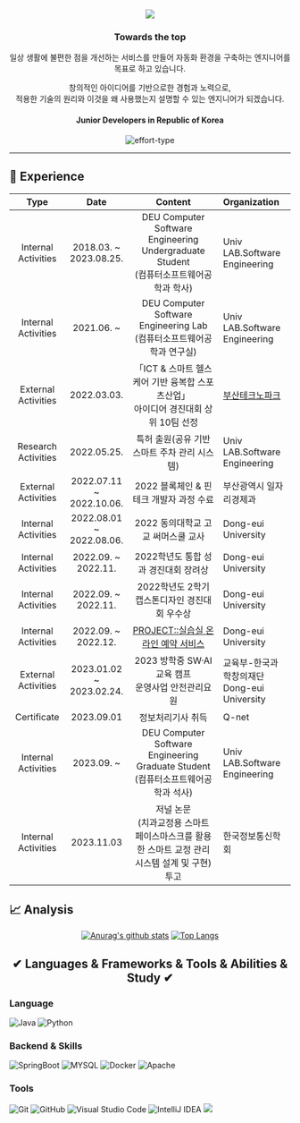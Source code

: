 <!--![header](https://capsule-render.vercel.app/api?type=waving&color=auto&height=200&section=header&text=JUNG%20MIN%20SU&fontSize=90&animation=twinkling&fontColor=c9d1d9)--> 
<h1 align="center">
  <a href="https://git.io/typing-svg">
    <img src = "https://readme-typing-svg.herokuapp.com?size=30&center=true&vCenter=true&lines=I'm+Jung+Minsu+%F0%9F%91%8B;">
  </a>
</h1>
<h3 align ="center"> Towards the top </h3>
<p align ="center"> 일상 생활에 불편한 점을 개선하는 서비스를 만들어 자동화 환경을 구축하는 엔지니어를 목표로 하고 있습니다. </p>
<p align ="center"> 창의적인 아이디어를 기반으로한 경험과 노력으로, </br>적용한 기술의 원리와 이것을 왜 사용했는지 설명할 수 있는 엔지니어가 되겠습니다. </p>
<h4 align = "center"> Junior Developers in Republic of Korea</h4>
<p align="center"> <img src="https://komarev.com/ghpvc/?username=effort-type&label=PROFILE+VIEWS" alt="effort-type"> 
<hr>

## 📆 Experience

|        Type         |          Date           |                           Content                           | Organization                                                  |
| :-----------------: | :---------------------: | :----------------------------------------------------------: | :----------------------------------------------------------- |
| Internal Activities |       2018.03.    ~</br>2023.08.25.| DEU Computer Software Engineering Undergraduate Student<br/>(컴퓨터소프트웨어공학과 학사) | Univ LAB.Software Engineering                                |
| Internal Activities |       2021.06.    ~</br>           | DEU Computer Software Engineering Lab<br/>(컴퓨터소프트웨어공학과 연구실) | Univ LAB.Software Engineering                                |
| External Activities |       2022.03.03.      | 「ICT & 스마트 헬스케어 기반 융복합 스포츠산업」</br>아이디어 경진대회 상위 10팀 선정 | [부산테크노파크](https://www.btp.or.kr/?action=BD0000M&pagecode=P000000296&command=View&idx=13672&language=KR) |
| Research Activities |       2022.05.25.      | 특허 출원(공유 기반 스마트 주차 관리 시스템) | Univ LAB.Software Engineering                                |
| External Activities |        2022.07.11 ~</br>2022.10.06.| 2022 블록체인 & 핀테크 개발자 과정 수료| 부산광역시 일자리경제과 |
| Internal Activities |        2022.08.01 ~</br>2022.08.06.| 2022 동의대학교 고교 써머스쿨 교사| Dong-eui University |
| Internal Activities |        2022.09.   ~</br>2022.11.   | 2022학년도 통합 성과 경진대회 장려상| Dong-eui University |
| Internal Activities |        2022.09.   ~</br>2022.11.   | 2022학년도 2학기 캡스톤디자인 경진대회 우수상| Dong-eui University |
| Internal Activities |        2022.09.   ~</br>2022.12.   | [PROJECT::실습실 온라인 예약 서비스](https://github.com/orgs/Lab-Reservation-System/repositories)| Dong-eui University |
| External Activities |        2023.01.02 ~</br>2023.02.24.| 2023 방학중 SW·AI교육 캠프</br>운영사업 안전관리요원| 교육부-한국과학창의재단</br>Dong-eui University |
| Certificate |        2023.09.01   | 정보처리기사 취득| Q-net |
| Internal Activities |       2023.09.    ~</br>           | DEU Computer Software Engineering Graduate Student<br/>(컴퓨터소프트웨어공학과 석사) | Univ LAB.Software Engineering                                |
| Internal Activities |        2023.11.03   | 저널 논문<br/>(치과교정용 스마트 페이스마스크를 활용한 스마트 교정 관리 시스템 설계 및 구현)<br/>투고  | 한국정보통신학회 |


## 📈 Analysis
<div align=center>
 <div>
  
  [![Anurag's github stats](https://github-readme-stats.vercel.app/api?username=effort-type)](https://github.com/anuraghazra/github-readme-stats)
  [![Top Langs](https://github-readme-stats.vercel.app/api/top-langs/?username=effort-type&layout=compact)](https://github.com/anuraghazra/github-readme-stats)
  </div>
</div>


<h2 align="center">✔ Languages & Frameworks & Tools & Abilities & Study ✔</h2>  

### Language  
![Java](https://img.shields.io/badge/Java-FE2E2E?style=flat-square&logo=Java&logoColor=white)
![Python](https://img.shields.io/badge/Python-3776AB?style=flat-square&logo=Python&logoColor=white)

### Backend & Skills
![SpringBoot](https://img.shields.io/badge/SpringBoot-6DB33F?style=flat-square&logo=SpringBoot&logoColor=white)
![MYSQL](https://img.shields.io/badge/MySQL-4479A1?style=flat-square&logo=MySQL&logoColor=white)
![Docker](https://img.shields.io/badge/Docker-2496ED?style=flat-square&logo=Docker&logoColor=white)
![Apache](https://img.shields.io/badge/Apache-D22128?style=flat-square&logo=Apache&logoColor=white)


### Tools
![Git](https://img.shields.io/badge/Git-F05032?style=flat-square&logo=Git&logoColor=white)
![GitHub](https://img.shields.io/badge/GitHub-FFFFFF?style=flat-square&logo=GitHub&logoColor=black)
![Visual Studio Code](https://img.shields.io/badge/Visual_Studio_Code-007ACC?style=flat-square&logo=Visual-Studio-Code&logoColor=white)
![IntelliJ IDEA](https://img.shields.io/badge/IntelliJ_IDEA-E34F26?style=flat-square&logo=IntelliJ-IDEA&logoColor=white)
<img src="https://img.shields.io/badge/Apache NetBeans IDE-1B6AC6?style=flat-square&logo=Apache NetBeans IDE&logoColor=white"/></a>&nbsp;



<!--|Type|Date|Contents|Organization|
|Student|2017.03 ~ 2023.2|Department of Computer Software Engineering|Dongeui University| -->
<!--h2 align="center"> Todo💦 </h2>  
<img src="https://img.shields.io/badge/React-61DAFB?style=flat-square&logo=React&logoColor=white" /-->

<!--
**effort-type/effort-type** is a ✨ _special_ ✨ repository because its `README.md` (this file) appears on your GitHub profile.

Here are some ideas to get you started:

- 🔭 I’m currently working on ...
- 🌱 I’m currently learning ...
- 👯 I’m looking to collaborate on ...
- 🤔 I’m looking for help with ...
- 💬 Ask me about ...
- 📫 How to reach me: ...
- 😄 Pronouns: ...
- ⚡ Fun fact: ...
-->


<!--
**effort-type/effort-type** is a ✨ _special_ ✨ repository because its `README.md` (this file) appears on your GitHub profile.

Here are some ideas to get you started:

- 🔭 I’m currently working on ...
- 🌱 I’m currently learning ...
- 👯 I’m looking to collaborate on ...
- 🤔 I’m looking for help with ...
- 💬 Ask me about ...
- 📫 How to reach me: ...
- 😄 Pronouns: ...
- ⚡ Fun fact: ...
-->
